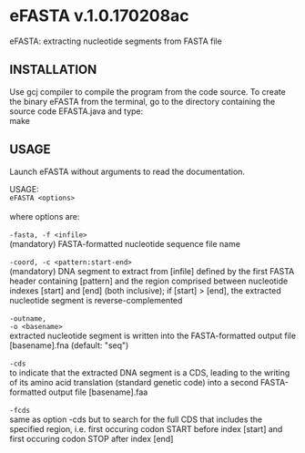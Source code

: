 # eFASTA v.1.0.170208ac
eFASTA: extracting nucleotide segments from FASTA file


## INSTALLATION ##
Use gcj compiler to compile the program from the code source. To create the binary eFASTA from the terminal, go to the directory containing the source code EFASTA.java and type:<br /> 
  make


## USAGE ##
Launch eFASTA without arguments to read the documentation.<br /> 

USAGE:<br />
<code>eFASTA \<options\></code><br />
<br />
where options are:<br />
<br />
<code>-fasta, -f \<infile\></code><br />
(mandatory) FASTA-formatted nucleotide sequence file name<br />
<br />
<code>-coord, -c \<pattern:start-end\></code><br />
(mandatory) DNA segment to extract from [infile] defined by the first FASTA header containing [pattern] and the region comprised  between nucleotide indexes [start] and [end] (both inclusive); if [start] > [end], the extracted nucleotide segment is reverse-complemented<br />
<br />
<code>-outname, -o \<basename\></code><br />
extracted nucleotide segment is written into the FASTA-formatted output file [basename].fna (default: "seq")<br />
<br />
<code>-cds</code><br />
to indicate that the extracted  DNA segment is a CDS, leading to the writing of its amino acid translation (standard genetic code) into a second FASTA-formatted output file [basename].faa<br />
<br />
<code>-fcds</code><br />
same as option -cds but to search for the full CDS that includes the specified region, i.e. first occuring codon START before index [start] and first occuring codon STOP after index [end]
